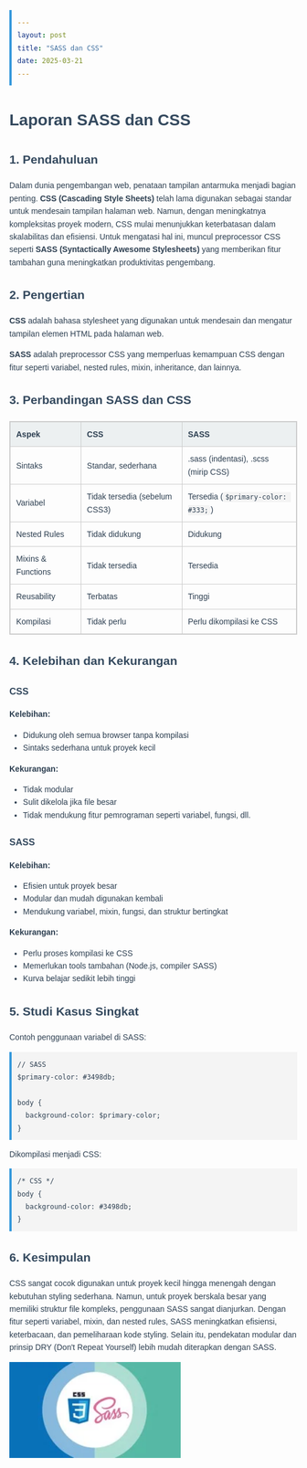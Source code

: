 ```yaml
---
layout: post
title: "SASS dan CSS"
date: 2025-03-21
---
```


<html lang="id">
<head>
  <meta charset="UTF-8">
  <title>Laporan SASS dan CSS</title>
  <style>
    body {
      font-family: Arial, sans-serif;
      margin: 40px;
      line-height: 1.6;
      color: #2c3e50;
    }
    h1, h2, h3 {
      color: #34495e;
    }
    code {
      background-color: #f4f4f4;
      padding: 2px 4px;
      border-radius: 4px;
      font-family: Consolas, monospace;
    }
    pre {
      background-color: #f4f4f4;
      padding: 10px;
      border-left: 4px solid #3498db;
      overflow-x: auto;
    }
    table {
      border-collapse: collapse;
      width: 100%;
      margin: 20px 0;
    }
    table, th, td {
      border: 1px solid #ccc;
    }
    th, td {
      padding: 10px;
      text-align: left;
    }
    th {
      background-color: #ecf0f1;
    }
  </style>
</head>
<body>

  <h1>Laporan SASS dan CSS</h1>

  <h2>1. Pendahuluan</h2>
  <p>
    Dalam dunia pengembangan web, penataan tampilan antarmuka menjadi bagian penting. 
    <strong>CSS (Cascading Style Sheets)</strong> telah lama digunakan sebagai standar untuk mendesain tampilan halaman web.
    Namun, dengan meningkatnya kompleksitas proyek modern, CSS mulai menunjukkan keterbatasan dalam skalabilitas dan efisiensi.
    Untuk mengatasi hal ini, muncul preprocessor CSS seperti <strong>SASS (Syntactically Awesome Stylesheets)</strong>
    yang memberikan fitur tambahan guna meningkatkan produktivitas pengembang.
  </p>

  <h2>2. Pengertian</h2>
  <p><strong>CSS</strong> adalah bahasa stylesheet yang digunakan untuk mendesain dan mengatur tampilan elemen HTML pada halaman web.</p>
  <p><strong>SASS</strong> adalah preprocessor CSS yang memperluas kemampuan CSS dengan fitur seperti variabel, nested rules, mixin, inheritance, dan lainnya.</p>

  <h2>3. Perbandingan SASS dan CSS</h2>
  <table>
    <thead>
      <tr>
        <th>Aspek</th>
        <th>CSS</th>
        <th>SASS</th>
      </tr>
    </thead>
    <tbody>
      <tr>
        <td>Sintaks</td>
        <td>Standar, sederhana</td>
        <td>.sass (indentasi), .scss (mirip CSS)</td>
      </tr>
      <tr>
        <td>Variabel</td>
        <td>Tidak tersedia (sebelum CSS3)</td>
        <td>Tersedia (<code>$primary-color: #333;</code>)</td>
      </tr>
      <tr>
        <td>Nested Rules</td>
        <td>Tidak didukung</td>
        <td>Didukung</td>
      </tr>
      <tr>
        <td>Mixins &amp; Functions</td>
        <td>Tidak tersedia</td>
        <td>Tersedia</td>
      </tr>
      <tr>
        <td>Reusability</td>
        <td>Terbatas</td>
        <td>Tinggi</td>
      </tr>
      <tr>
        <td>Kompilasi</td>
        <td>Tidak perlu</td>
        <td>Perlu dikompilasi ke CSS</td>
      </tr>
    </tbody>
  </table>

  <h2>4. Kelebihan dan Kekurangan</h2>

  <h3>CSS</h3>
  <strong>Kelebihan:</strong>
  <ul>
    <li>Didukung oleh semua browser tanpa kompilasi</li>
    <li>Sintaks sederhana untuk proyek kecil</li>
  </ul>
  <strong>Kekurangan:</strong>
  <ul>
    <li>Tidak modular</li>
    <li>Sulit dikelola jika file besar</li>
    <li>Tidak mendukung fitur pemrograman seperti variabel, fungsi, dll.</li>
  </ul>

  <h3>SASS</h3>
  <strong>Kelebihan:</strong>
  <ul>
    <li>Efisien untuk proyek besar</li>
    <li>Modular dan mudah digunakan kembali</li>
    <li>Mendukung variabel, mixin, fungsi, dan struktur bertingkat</li>
  </ul>
  <strong>Kekurangan:</strong>
  <ul>
    <li>Perlu proses kompilasi ke CSS</li>
    <li>Memerlukan tools tambahan (Node.js, compiler SASS)</li>
    <li>Kurva belajar sedikit lebih tinggi</li>
  </ul>

  <h2>5. Studi Kasus Singkat</h2>
  <p>Contoh penggunaan variabel di SASS:</p>

  <pre><code class="language-scss">// SASS
$primary-color: #3498db;

body {
  background-color: $primary-color;
}</code></pre>

  <p>Dikompilasi menjadi CSS:</p>

  <pre><code class="language-css">/* CSS */
body {
  background-color: #3498db;
}</code></pre>

  <h2>6. Kesimpulan</h2>
  <p>
    CSS sangat cocok digunakan untuk proyek kecil hingga menengah dengan kebutuhan styling sederhana. 
    Namun, untuk proyek berskala besar yang memiliki struktur file kompleks, penggunaan SASS sangat dianjurkan. 
    Dengan fitur seperti variabel, mixin, dan nested rules, SASS meningkatkan efisiensi, keterbacaan, dan pemeliharaan kode styling. 
    Selain itu, pendekatan modular dan prinsip DRY (Don't Repeat Yourself) lebih mudah diterapkan dengan SASS.
  </p>

</body>
</html>

<img src="/assets/images/sass.png" style="width: 300px; height: auto;">